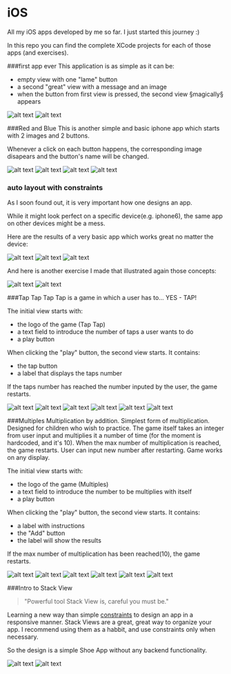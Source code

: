 # iOS

All my iOS apps developed by me so far. I just started this journey :)

In this repo you can find the complete XCode projects for each of those apps (and exercises).

###first app ever
This application is as simple as it can be:
- empty view with one "lame" button
- a second "great" view with a message and an image
- when the button from first view is pressed, the second view §magically§ appears 

![alt text](./Previews/firstApp_1.png "initial view")
![alt text](./Previews/firstApp_2.png "second view")



###Red and Blue
This is another simple and basic iphone app which starts with 2 images and 2 buttons.

Whenever a click on each button happens, the corresponding image disapears and the button's name will be changed.


![alt text](./Previews/redAndBlue_1.png "Game starts")
![alt text](./Previews/redAndBlue_2.png "Red is hidden view")
![alt text](./Previews/redAndBlue_3.png "Both bombs are hidden")
![alt text](./Previews/redAndBlue_4.png "Blue is hidden")



### <a name="constraints"></a>auto layout with <b>constraints</b>
As I soon found out, it is very important how one designs an app.

While it might look perfect on a specific device(e.g. iphone6), the same app on other devices might be a mess.

Here are the results of a very basic app which works great no matter the device:



![alt text](./Previews/auto_layout_4.7inch.png "iphone 6")
![alt text](./Previews/auto_layout_4inch.png "iphone 5")
![alt text](./Previews/auto_layout_ipad_air.png "ipad air")



And here is another exercise I made that illustrated again those concepts:


![alt text](./Previews/auto_layout_ip6.png "iphone 6")
![alt text](./Previews/auto_layout_ipad_retina.png "ipad_retina ")


###Tap Tap
Tap Tap is a game in which a user has to... YES - TAP! 

The initial view starts with:
- the logo of the game (Tap Tap)
- a text field to introduce the number of taps a user wants to do
- a play button

When clicking the "play" button, the second view starts. It contains:
- the tap button
- a label that displays the taps number

If the taps number has reached the number inputed by the user, the game restarts.


![alt text](./Previews/tap_tap_1.png "Welcome view")
![alt text](./Previews/tap_tap_2.png "User inputs tap number")
![alt text](./Previews/tap_tap_3.png "Game starts")
![alt text](./Previews/tap_tap_4.png "Taps are counted")
![alt text](./Previews/tap_tap_6.png "Last tap that can be seen before restarting")
![alt text](./Previews/tap_tap_1.png "Game restarts")


###Multiples
Multiplication by addition. Simplest form of multiplication. Designed for children who wish to practice.
The game itself takes an integer from user input and multiplies it a number of time (for the moment is hardcoded, and it's 10).
When the max number of multiplication is reached, the game restarts. User can input new number after restarting.
Game works on any display.


The initial view starts with:
- the logo of the game (Multiples)
- a text field to introduce the number to be multiplies with itself
- a play button

When clicking the "play" button, the second view starts. It contains:
- a label with instructions
- the "Add" button
- the label will show the results 

If the max number of multiplication has been reached(10), the game restarts.


![alt text](./Previews/Multiples1.png "Welcome view")
![alt text](./Previews/Multiples2.png "User inputs tap number")
![alt text](./Previews/Multiples3.png "Game starts")
![alt text](./Previews/Multiples4.png "First multiplication for 7")
![alt text](./Previews/Multiples6.png "Last result that can be seen before restarting")
![alt text](./Previews/Multiples1.png "Game restarts")


###Intro to Stack View
>"Powerful tool Stack View is, careful you must be."

Learning a new way than simple [constraints](#constraints) to design an app in a responsive manner.
Stack Views are a great, great way to organize your app. I recommend using them as a habbit, and use constraints only when necessary.

So the design is a simple Shoe App without any backend functionality.

![alt text](./Previews/Intro_Stack_View1.png "Portrait")
![alt text](./Previews/Intro_Stack_View2.png "Landscape")
